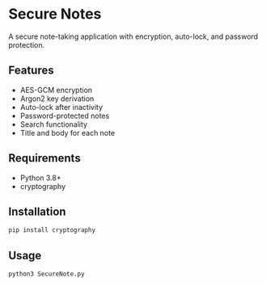 # Secure Notes

A secure note-taking application with encryption, auto-lock, and password protection.

## Features
- AES-GCM encryption
- Argon2 key derivation
- Auto-lock after inactivity
- Password-protected notes
- Search functionality
- Title and body for each note

## Requirements
- Python 3.8+
- cryptography

## Installation
```bash
pip install cryptography
```

## Usage
```bash
python3 SecureNote.py
```

